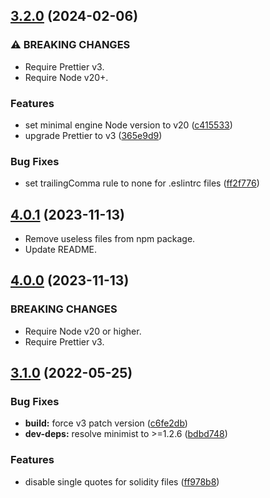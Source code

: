 ## [3.2.0](https://github.com/ivangabriele/prettier-config/compare/v3.1.0...v3.2.0) (2024-02-06)

### ⚠ BREAKING CHANGES

- Require Prettier v3.
- Require Node v20+.

### Features

- set minimal engine Node version to v20
  ([c415533](https://github.com/ivangabriele/prettier-config/commit/c415533317d30a6d4e18fe7be93536fa8850b00f))
- upgrade Prettier to v3
  ([365e9d9](https://github.com/ivangabriele/prettier-config/commit/365e9d9b658060f2df95d05969a5ddafb0b38b72))

### Bug Fixes

- set trailingComma rule to none for .eslintrc files
  ([ff2f776](https://github.com/ivangabriele/prettier-config/commit/ff2f7763cbff81d764eff9f3402d1e20d763d58e))

## [4.0.1](https://github.com/ivangabriele/prettier-config/compare/v4.0.0...v4.0.1) (2023-11-13)

- Remove useless files from npm package.
- Update README.

## [4.0.0](https://github.com/ivangabriele/prettier-config/compare/v3.1.0...v4.0.0) (2023-11-13)

### BREAKING CHANGES

- Require Node v20 or higher.
- Require Prettier v3.

## [3.1.0](https://github.com/ivangabriele/prettier-config/compare/v3.0.2...v3.1.0) (2022-05-25)

### Bug Fixes

- **build:** force v3 patch version
  ([c6fe2db](https://github.com/ivangabriele/prettier-config/commit/c6fe2db07e6ce7602ab48f857352ec88e9988056))
- **dev-deps:** resolve minimist to >=1.2.6
  ([bdbd748](https://github.com/ivangabriele/prettier-config/commit/bdbd748180b33060f018508451b2c2508657ab12))

### Features

- disable single quotes for solidity files
  ([ff978b8](https://github.com/ivangabriele/prettier-config/commit/ff978b8b8baf8cd27220443c584d2b618f750b43))
